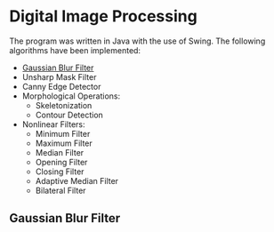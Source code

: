 # Digital Image Processing

The program was written in Java with the use of Swing. The following algorithms have been implemented: 
* [Gaussian Blur Filter](#gaussian-blur-filter)
* Unsharp Mask Filter
* Canny Edge Detector
* Morphological Operations:
     * Skeletonization
     * Contour Detection
* Nonlinear Filters:
    * Minimum Filter
    * Maximum Filter
    * Median Filter
    * Opening Filter
    * Closing Filter
    * Adaptive Median Filter
    * Bilateral Filter
    
## Gaussian Blur Filter
